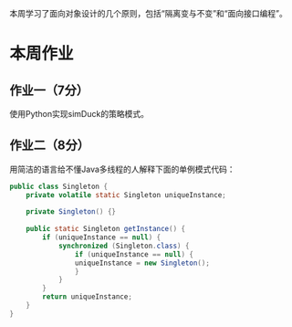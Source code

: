 本周学习了面向对象设计的几个原则，包括“隔离变与不变”和“面向接口编程”。

# 本周作业
## 作业一（7分）
使用Python实现simDuck的策略模式。

## 作业二（8分）
用简洁的语言给不懂Java多线程的人解释下面的单例模式代码：

```java
public class Singleton {
    private volatile static Singleton uniqueInstance;
    
    private Singleton() {}
    
    public static Singleton getInstance() {
        if (uniqueInstance == null) {
            synchronized (Singleton.class) {
                if (uniqueInstance == null) {
                uniqueInstance = new Singleton();
                }
            }
        }
        return uniqueInstance;
    }
}
```